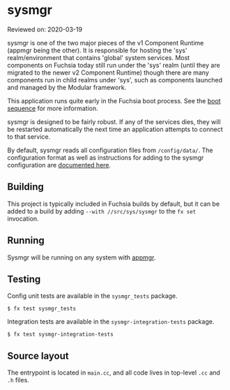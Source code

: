 # sysmgr

Reviewed on: 2020-03-19

sysmgr is one of the two major pieces of the v1 Component Runtime (appmgr being
the other). It is responsible for hosting the 'sys' realm/environment that
contains 'global' system services. Most components on Fuchsia today still run
under the 'sys' realm (until they are migrated to the newer v2 Component
Runtime) though there are many components run in child realms under 'sys', such
as components launched and managed by the Modular framework.

This application runs quite early in the Fuchsia boot process. See the [boot
sequence](/docs/concepts/framework/boot_sequence.md)
for more information.

sysmgr is designed to be fairly robust. If any of the services dies, they
will be restarted automatically the next time an application attempts to
connect to that service.

By default, sysmgr reads all configuration files from `/config/data/`. The
configuration format as well as instructions for adding to the sysmgr
configuration are [documented here](/docs/concepts/components/v1/sysmgr.md).

## Building

This project is typically included in Fuchsia builds by default, but it can be
added to a build by adding `--with //src/sys/sysmgr` to the `fx set`
invocation.

## Running

Sysmgr will be running on any system with [appmgr](../appmgr/README.md).

## Testing

Config unit tests are available in the `sysmgr_tests` package.

```
$ fx test sysmgr_tests
```

Integration tests are available in the `sysmgr-integration-tests` package.

```
$ fx test sysmgr-integration-tests
```

## Source layout

The entrypoint is located in `main.cc`, and all code lives in top-level `.cc`
and `.h` files.
